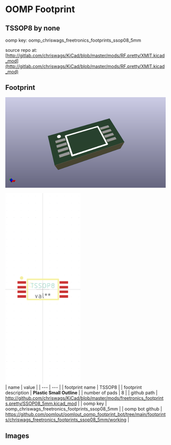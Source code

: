 # OOMP Footprint  
## TSSOP8  by none  
  
oomp key: oomp_chriswags_freetronics_footprints_ssop08_5mm  
  
source repo at: [http://gitlab.com/chriswags/KiCad/blob/master/mods/RF.pretty/XMIT.kicad_mod](http://gitlab.com/chriswags/KiCad/blob/master/mods/RF.pretty/XMIT.kicad_mod)  
## Footprint  
  
[![working_kicad_pcb_3d.png](working_kicad_pcb_3d_600.png)](working_kicad_pcb_3d.png)  
  
[![working.png](working_600.png)](working.png)  
| name | value | 
| --- | --- | 
| footprint name | TSSOP8 | 
| footprint description | <b>Plastic Small Outline</b> | 
| number of pads | 8 | 
| github path | http://github.com/chriswags/KiCad/blob/master/mods/freetronics_footprints.pretty/SSOP08_5mm.kicad_mod | 
| oomp key | oomp_chriswags_freetronics_footprints_ssop08_5mm | 
| oomp bot github | https://github.com/oomlout/oomlout_oomp_footprint_bot/tree/main/footprints/chriswags_freetronics_footprints_ssop08_5mm/working | 
## Images  

